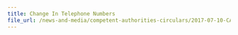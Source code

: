 ```yaml
---
title: Change In Telephone Numbers 
file_url: /news-and-media/competent-authorities-circulars/2017-07-10-CA.pdf
---
```

